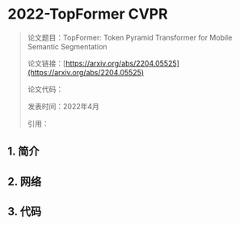 # 2022-TopFormer CVPR

> 论文题目：TopFormer: Token Pyramid Transformer for Mobile Semantic Segmentation
>
> 论文链接：[https://arxiv.org/abs/2204.05525](https://arxiv.org/abs/2204.05525)
>
> 论文代码：
>
> 发表时间：2022年4月
>
> 引用：





## 1. 简介



## 2. 网络





## 3. 代码



